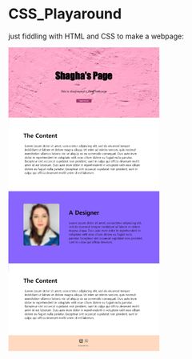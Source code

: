 # CSS_Playaround
just fiddling with HTML and CSS to make a webpage:

<img src="page.png" width=60% height=auto>
